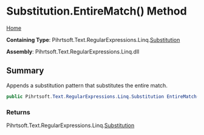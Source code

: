 # Substitution\.EntireMatch\(\) Method

[Home](../../../../../../README.md)

**Containing Type**: Pihrtsoft\.Text\.RegularExpressions\.Linq\.[Substitution](../README.md)

**Assembly**: Pihrtsoft\.Text\.RegularExpressions\.Linq\.dll

## Summary

Appends a substitution pattern that substitutes the entire match\.

```csharp
public Pihrtsoft.Text.RegularExpressions.Linq.Substitution EntireMatch()
```

### Returns

Pihrtsoft\.Text\.RegularExpressions\.Linq\.[Substitution](../README.md)

